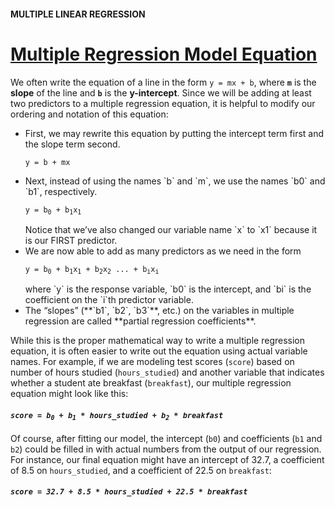 #### MULTIPLE LINEAR REGRESSION

# [Multiple Regression Model Equation](https://www.codecademy.com/courses/linear-regression-mssp/lessons/stats-multiple-linear-regression/exercises/multiple-regression-model-equation)

We often write the equation of a line in the form `y = mx + b`, where **`m`** is the **slope** of the line and **`b`** is the **y-intercept**. 
Since we will be adding at least two predictors to a multiple regression equation, it is helpful to modify our ordering and notation of this equation:
<ul>
    <li>
        First, we may rewrite this equation by putting the intercept term first and the slope term second.
        <p><code>y = b + mx</code></p>
    </li>
    <li>
        Next, instead of using the names `b` and `m`, we use the names `b0` and `b1`, respectively.
        <p><code>y = b<sub>0</sub> + b<sub>1</sub>x<sub>1</sub></code></p>
        Notice that we’ve also changed our variable name `x` to `x1` because it is our FIRST predictor.
    </li>
    <li>
        We are now able to add as many predictors as we need in the form
        <p><code>y = b<sub>0</sub> + b<sub>1</sub>x<sub>1</sub> + b<sub>2</sub>x<sub>2</sub> ... + b<sub>i</sub>x<sub>i</sub></code></p>
        where `y` is the response variable, `b0` is the intercept, and `bi` is the coefficient on the `i`th predictor variable.
    </li>
    <li>
        The “slopes” (**`b1`, `b2`, `b3`**, etc.) on the variables in multiple regression are called **partial regression coefficients**.
    </li>
</ul>

While this is the proper mathematical way to write a multiple regression equation, it is often easier to write out the equation using actual variable names. 
For example, if we are modeling test scores (`score`) based on number of hours studied (`hours_studied`) 
and another variable that indicates whether a student ate breakfast (`breakfast`), our multiple regression equation might look like this:
<h4>
    <p><em><code>score = b<sub>0</sub> + b<sub>1</sub> * hours_studied + b<sub>2</sub> * breakfast</code></em></p>
</h4>

Of course, after fitting our model, the intercept (`b0`) and coefficients (`b1` and `b2`) could be filled in with actual numbers from the output of our regression. 
For instance, our final equation might have an intercept of 32.7, a coefficient of 8.5 on `hours_studied`, and a coefficient of 22.5 on `breakfast`:
<h4>
    <p><em><code>score = 32.7 + 8.5 * hours_studied + 22.5 * breakfast</code></em></p>
</h4>

